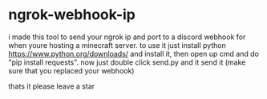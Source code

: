 # ngrok-webhook-ip

i made this tool to send your ngrok ip and port to a discord webhook for when youre hosting a minecraft server.
to use it just install python https://www.python.org/downloads/ and install it, then open up cmd and do "pip install requests".
now just double click send.py and it send it (make sure that you replaced your webhook)

thats it please leave a star
